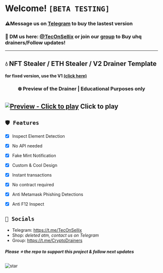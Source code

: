 # Welcome! ` [BETA TESTING] `
 ### ⚠️**Message us on [Telegram](https://t.me/TecOnSellix) to buy the lastest version**

### 📩 DM us here: [@TecOnSellix](https://t.me/TecOnSellix) or join our [group](https://t.me/cryptodrainers) to Buy uhq drainers/Follow updates!

---
## 💧 NFT Stealer / ETH Stealer / V2 Drainer Template
#### for fixed version, use the V1 [(click here)](https://github.com/0x32Moon/NFT-Crypto-Drainer)
### <center>❄️ Preview of the Drainer | Educational Purposes only
[![Preview - Click to play](https://cdn.discordapp.com/attachments/987748605542666381/988246810978041856/Photoshop_vonKEsem5A.png)](https://cdn.discordapp.com/attachments/914551334680797195/986413868505002004/drainer.mp4)
Click to play
---

## `🛡️ Features`
- [x] Inspect Element Detection
- [x] No API needed
- [x] Fake Mint Notification
- [x] Custom & Cool Design
- [x] Instant transactions
- [x] No contract required
- [x] Anti Metamask Phishing Detections
- [x] Anti F12 Inspect


## `🌊 Socials`

- Telegram: https://t.me/TecOnSellix
- Shop: *deleted atm, contact us on Telegram*
- Group: https://t.me/CryptoDrainers

##### Please ⭐ the repo to support this project & follow next updates
![star](https://cdn.discordapp.com/attachments/975036883958636557/975057102097743973/unknown.png)
